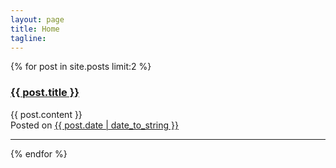 ```yaml
---
layout: page
title: Home
tagline:
---
```

{% for post in site.posts limit:2 %}
<div class="post">
<h3><a href="{{ post.url }}">{{ post.title }}</a></h3>
<div class="body">
{{ post.content }}
</div>
<div class="meta">
Posted on <a href="{{ post.url }}">{{ post.date | date_to_string }}</a>
</div>
</div>
<hr>
{% endfor %}